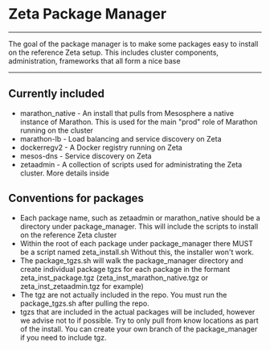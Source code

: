 # Zeta Package Manager
---
The goal of the package manager is to make some packages easy to install on the reference Zeta setup.  This includes cluster components, administration, frameworks that all form a nice base

---
## Currently included
* marathon_native - An install that pulls from Mesosphere a native instance of Marathon. This is used for the main "prod" role of Marathon running on the cluster
* marathon-lb - Load balancing and service discovery on Zeta
* dockerregv2 - A Docker registry running on Zeta
* mesos-dns - Service discovery on Zeta
* zetaadmin - A collection of scripts used for administrating the Zeta cluster. More details inside

## Conventions for packages
* Each package name, such as zetaadmin or marathon_native should be a directory under package_manager. This will include the scripts to install on the reference Zeta cluster
* Within the root of each package under package_manager there MUST be a script named zeta_install.sh Without this, the installer won't work. 
* The package_tgzs.sh will walk the package_manager directory and create individual package tgzs for each package in the formant zeta_inst_package.tgz (zeta_inst_marathon_native.tgz or zeta_inst_zetaadmin.tgz for example)
* The tgz are not actually included in the repo. You must run the package_tgzs.sh after pulling the repo. 
* tgzs that are included in the actual packages will be included, however we advise not to if possible. Try to only pull from know locations as part of the install. You can create your own branch of the package_manager if you need to include tgz.

